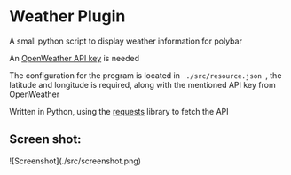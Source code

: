 <h1>Weather Plugin</h1>

<p>A small python script to display weather information for polybar</p>
<p>An <a href="https://openweathermap.org/">OpenWeather API key</a> is needed</p>
<p>The configuration for the program is located in <code> ./src/resource.json </code>, 
the latitude and longitude is required, along with the mentioned API key from OpenWeather</p>
<p>Written in Python, using the <a href="https://pypi.org/project/requests/">requests</a> library to fetch the API</p>

<h2>Screen shot:</h2>
![Screenshot](./src/screenshot.png)
